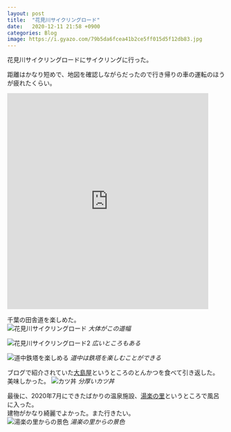 ```yaml
---
layout: post
title:  "花見川サイクリングロード"
date:   2020-12-11 21:58 +0900
categories: Blog
image: https://i.gyazo.com/79b5da6fcea41b2ce5ff015d5f12db83.jpg
---
```

花見川サイクリングロードにサイクリングに行った。


距離はかなり短めで、地図を確認しながらだったので行き帰りの車の運転のほうが疲れたくらい。  
<iframe src='https://connect.garmin.com/modern/activity/embed/5940596906' title='花見川サイクリングロードから大島屋' width='465' height='500' frameborder='0'></iframe>


千葉の田舎道を楽しめた。  
![花見川サイクリングロード](https://i.gyazo.com/79b5da6fcea41b2ce5ff015d5f12db83.jpg)
*大体がこの道幅*<br />


![花見川サイクリングロード2](https://i.gyazo.com/04f598693570749afb763b5fd8fdaef6.jpg)
*広いところもある*<br />


![道中鉄塔を楽しめる](https://i.gyazo.com/c56640f908172225facac62efe602188.jpg)
*道中は鉄塔を楽しむことができる*<br />


ブログで紹介されていた[大島屋](https://goo.gl/maps/QPZn8Ro5eCaw2Phx9)というところのとんかつを食べて引き返した。  
美味しかった。
![カツ丼](https://i.gyazo.com/306b18397f16c375d9c0881b73554031.jpg)
*分厚いカツ丼*<br />


最後に、2020年7月にできたばかりの温泉施設、[湯楽の里](https://www.yurakirari.com/makuhari/)というところで風呂に入った。  
建物がかなり綺麗でよかった。また行きたい。  
![湯楽の里からの景色](https://i.gyazo.com/01db911cdee63ab430d099e52617ddfe.jpg)
*湯楽の里からの景色*